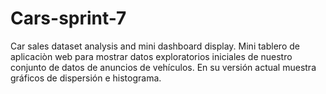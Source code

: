# Cars-sprint-7
Car sales dataset analysis and mini dashboard display.
Mini tablero de aplicaciòn web para mostrar datos exploratorios iniciales de nuestro conjunto de datos de anuncios de vehículos.
En su versión actual muestra gráficos de dispersión e histograma.
